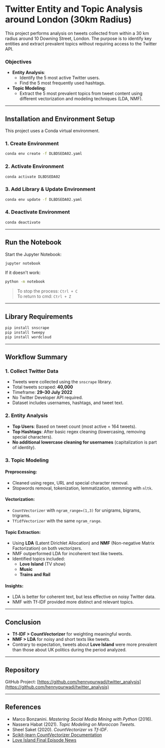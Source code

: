 # Twitter Entity and Topic Analysis around London (30km Radius)

This project performs analysis on tweets collected from within a 30 km radius around 10 Downing Street, London. The purpose is to identify key entities and extract prevalent topics without requiring access to the Twitter API.

### Objectives

- **Entity Analysis**:
  - Identify the 5 most active Twitter users.
  - Find the 5 most frequently used hashtags.
- **Topic Modeling**:
  - Extract the 5 most prevalent topics from tweet content using different vectorization and modeling techniques (LDA, NMF).

---

## Installation and Environment Setup

This project uses a Conda virtual environment.

### 1. Create Environment
```bash
conda env create -f DLBDSEDA02.yaml
```

### 2. Activate Environment
```bash
conda activate DLBDSEDA02
```

### 3. Add Library & Update Environment
```bash
conda env update -f DLBDSEDA02.yaml
```

### 4. Deactivate Environment
```bash
conda deactivate
```

---

## Run the Notebook

Start the Jupyter Notebook:

```bash
jupyter notebook
```

If it doesn't work:

```bash
python -m notebook
```

> To stop the process: `Ctrl + C`  
> To return to cmd: `Ctrl + Z`

---

## Library Requirements 
```bash
pip install snscrape
pip install tweepy
pip install wordcloud
```

---

## Workflow Summary

### 1. Collect Twitter Data

- Tweets were collected using the `snscrape` library.
- Total tweets scraped: **40,000**
- Timeframe: **29–30 July 2022**
- No Twitter Developer API required.
- Dataset includes usernames, hashtags, and tweet text.

### 2. Entity Analysis

- **Top Users**: Based on tweet count (most active = 164 tweets).
- **Top Hashtags**: After basic regex cleaning (lowercasing, removing special characters).
- **No additional lowercase cleaning for usernames** (capitalization is part of identity).

### 3. Topic Modeling

#### Preprocessing:

- Cleaned using regex, URL and special character removal.
- Stopwords removal, tokenization, lemmatization, stemming with `nltk`.

#### Vectorization:

- `CountVectorizer` with `ngram_range=(1,3)` for unigrams, bigrams, trigrams.
- `TfidfVectorizer` with the same `ngram_range`.

#### Topic Extraction:

- Using **LDA** (Latent Dirichlet Allocation) and **NMF** (Non-negative Matrix Factorization) on both vectorizers.
- NMF outperformed LDA for incoherent text like tweets.
- Identified topics included:
  - **Love Island** (TV show)
  - **Music**
  - **Trains and Rail**

#### Insights:

- LDA is better for coherent text, but less effective on noisy Twitter data.
- NMF with Tf-IDF provided more distinct and relevant topics.

---

## Conclusion

- **Tf-IDF > CountVectorizer** for weighting meaningful words.
- **NMF > LDA** for noisy and short texts like tweets.
- Contrary to expectation, tweets about **Love Island** were more prevalent than those about UK politics during the period analyzed.

---

## Repository

GitHub Project: [https://github.com/hennypurwadi/twitter_analysis](https://github.com/hennypurwadi/twitter_analysis)

---

## References

- Marco Bonzanini. *Mastering Social Media Mining with Python* (2016).
- Nassera Habat (2021). *Topic Modeling on Moroccan Tweets*.
- Sheel Saket (2020). *CountVectorizer vs Tf-IDF*.
- [Scikit-learn CountVectorizer Documentation](https://scikit-learn.org/stable/modules/generated/sklearn.feature_extraction.text.CountVectorizer.html)
- [Love Island Final Episode News](https://metro.co.uk/2022/07/27/when-does-love-island-2022-end-final-episode-date-revealed-2-17079275/)
